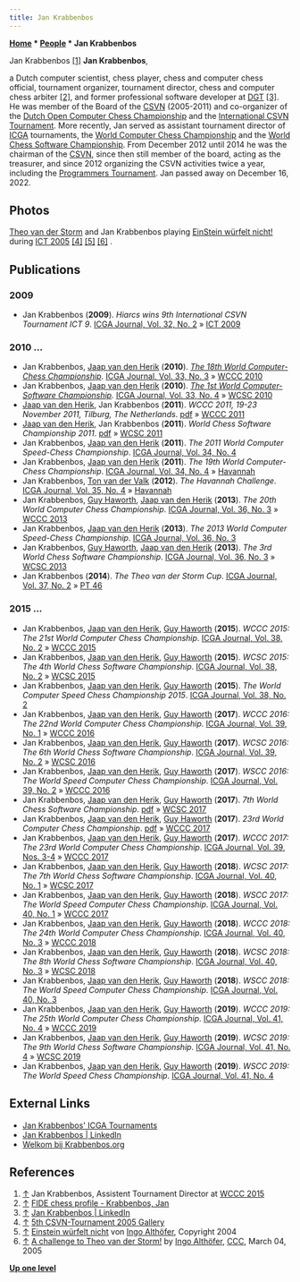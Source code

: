 ```yaml
---
title: Jan Krabbenbos
---
```

**[Home](Home "Home") \* [People](People "People") \* Jan Krabbenbos**



 [](WCCC_2015 "WCCC 2015") Jan Krabbenbos <a id="cite-note-1" href="#cite-ref-1">[1]</a> 
**Jan Krabbenbos**,  

a Dutch computer scientist, chess player, chess and computer chess official, tournament organizer, tournament director, chess and computer chess arbiter <a id="cite-note-2" href="#cite-ref-2">[2]</a>, and former professional software developer at [DGT](index.php?title=DGT&action=edit&redlink=1 "DGT (page does not exist)") <a id="cite-note-3" href="#cite-ref-3">[3]</a>. He was member of the Board of the [CSVN](CSVN "CSVN") (2005-2011) and co-organizer of the [Dutch Open Computer Chess Championship](Dutch_Open_Computer_Chess_Championship "Dutch Open Computer Chess Championship") and the [International CSVN Tournament](International_CSVN_Tournament "International CSVN Tournament"). More recently, Jan served as assistant tournament director of [ICGA](ICGA "ICGA") tournaments, the [World Computer Chess Championship](World_Computer_Chess_Championship "World Computer Chess Championship") and the [World Chess Software Championship](World_Chess_Software_Championship "World Chess Software Championship"). From December 2012 until 2014 he was the chairman of the [CSVN](CSVN "CSVN"), since then still member of the board, acting as the treasurer, and since 2012 organizing the CSVN activities twice a year, including the [Programmers Tournament](CSVN_Programmers_Tournament "CSVN Programmers Tournament"). 
Jan passed away on December 16, 2022.



## Photos


 [](http://old.csvn.nl/gallery22.html) 
[Theo van der Storm](Theo_van_der_Storm "Theo van der Storm") and Jan Krabbenbos playing [EinStein würfelt nicht!](EinStein_w%C3%BCrfelt_nicht! "EinStein würfelt nicht!") during [ICT 2005](ICT_2005 "ICT 2005") <a id="cite-note-4" href="#cite-ref-4">[4]</a> <a id="cite-note-5" href="#cite-ref-5">[5]</a> <a id="cite-note-6" href="#cite-ref-6">[6]</a> . 



## Publications


### 2009


* Jan Krabbenbos (**2009**). *Hiarcs wins 9th International CSVN Tournament ICT 9*. [ICGA Journal, Vol. 32, No. 2](ICGA_Journal#32_2 "ICGA Journal") » [ICT 2009](ICT_2009 "ICT 2009")


### 2010 ...


* Jan Krabbenbos, [Jaap van den Herik](Jaap_van_den_Herik "Jaap van den Herik") (**2010**). *[The 18th World Computer-Chess Championship](WCCC_2010 "WCCC 2010")*. [ICGA Journal, Vol. 33, No. 3](ICGA_Journal#33_3 "ICGA Journal") » [WCCC 2010](WCCC_2010 "WCCC 2010")
* Jan Krabbenbos, [Jaap van den Herik](Jaap_van_den_Herik "Jaap van den Herik") (**2010**). *[The 1st World Computer-Software Championship](WCSC_2010 "WCSC 2010").* [ICGA Journal, Vol. 33, No. 4](ICGA_Journal#34_4 "ICGA Journal") » [WCSC 2010](WCSC_2010 "WCSC 2010")
* [Jaap van den Herik](Jaap_van_den_Herik "Jaap van den Herik"), Jan Krabbenbos (**2011**). *WCCC 2011, 19-23 November 2011, Tilburg, The Netherlands*. [pdf](http://www.digitalgametechnology.com/ChessLab/Live/WCCC2011/WCCC2011.pdf) » [WCCC 2011](WCCC_2011 "WCCC 2011")
* [Jaap van den Herik](Jaap_van_den_Herik "Jaap van den Herik"), Jan Krabbenbos (**2011**). *World Chess Software Championship 2011*. [pdf](http://www.digitalgametechnology.com/ChessLab/Live/WCSC2011/WCSC2011.pdf) » [WCSC 2011](WCSC_2011 "WCSC 2011")
* Jan Krabbenbos, [Jaap van den Herik](Jaap_van_den_Herik "Jaap van den Herik") (**2011**). *The 2011 World Computer Speed-Chess Championship*. [ICGA Journal, Vol. 34, No. 4](ICGA_Journal#34_4 "ICGA Journal")
* Jan Krabbenbos, [Jaap van den Herik](Jaap_van_den_Herik "Jaap van den Herik") (**2011**). *The 19th World Computer-Chess Championship*. [ICGA Journal, Vol. 34, No. 4](ICGA_Journal#34_4 "ICGA Journal") » [Havannah](Havannah "Havannah")
* Jan Krabbenbos, [Ton van der Valk](index.php?title=Ton_van_der_Valk&action=edit&redlink=1 "Ton van der Valk (page does not exist)") (**2012**). *The Havannah Challenge*. [ICGA Journal, Vol. 35, No. 4](ICGA_Journal#35_4 "ICGA Journal") » [Havannah](Havannah "Havannah")
* Jan Krabbenbos, [Guy Haworth](Guy_Haworth "Guy Haworth"), [Jaap van den Herik](Jaap_van_den_Herik "Jaap van den Herik") (**2013**). *The 20th World Computer Chess Championship*. [ICGA Journal, Vol. 36, No. 3](ICGA_Journal#36_3 "ICGA Journal") » [WCCC 2013](WCCC_2013 "WCCC 2013")
* Jan Krabbenbos, [Jaap van den Herik](Jaap_van_den_Herik "Jaap van den Herik") (**2013**). *The 2013 World Computer Speed-Chess Championship*. [ICGA Journal, Vol. 36, No. 3](ICGA_Journal#36_3 "ICGA Journal")
* Jan Krabbenbos, [Guy Haworth](Guy_Haworth "Guy Haworth"), [Jaap van den Herik](Jaap_van_den_Herik "Jaap van den Herik") (**2013**). *The 3rd World Chess Software Championship*. [ICGA Journal, Vol. 36, No. 3](ICGA_Journal#36_3 "ICGA Journal") » [WCSC 2013](WCSC_2013 "WCSC 2013")
* Jan Krabbenbos (**2014**). *The Theo van der Storm Cup*. [ICGA Journal, Vol. 37, No. 2](ICGA_Journal#37_2 "ICGA Journal") » [PT 46](PT_46 "PT 46")


### 2015 ...


* Jan Krabbenbos, [Jaap van den Herik](Jaap_van_den_Herik "Jaap van den Herik"), [Guy Haworth](Guy_Haworth "Guy Haworth") (**2015**). *WCCC 2015: The 21st World Computer Chess Championship*. [ICGA Journal, Vol. 38, No. 2](ICGA_Journal#38_2 "ICGA Journal") » [WCCC 2015](WCCC_2015 "WCCC 2015")
* Jan Krabbenbos, [Jaap van den Herik](Jaap_van_den_Herik "Jaap van den Herik"), [Guy Haworth](Guy_Haworth "Guy Haworth") (**2015**). *WCSC 2015: The 4th World Chess Software Championship*. [ICGA Journal, Vol. 38, No. 2](ICGA_Journal#38_2 "ICGA Journal") » [WCSC 2015](WCSC_2015 "WCSC 2015")
* Jan Krabbenbos, [Jaap van den Herik](Jaap_van_den_Herik "Jaap van den Herik"), [Guy Haworth](Guy_Haworth "Guy Haworth") (**2015**). *The World Computer Speed Chess Championship 2015*. [ICGA Journal, Vol. 38, No. 2](ICGA_Journal#38_2 "ICGA Journal")
* Jan Krabbenbos, [Jaap van den Herik](Jaap_van_den_Herik "Jaap van den Herik"), [Guy Haworth](Guy_Haworth "Guy Haworth") (**2017**). *WCCC 2016: The 22nd World Computer Chess Championship*. [ICGA Journal, Vol. 39, No. 1](ICGA_Journal#39_1 "ICGA Journal") » [WCCC 2016](WCCC_2016 "WCCC 2016")
* Jan Krabbenbos, [Jaap van den Herik](Jaap_van_den_Herik "Jaap van den Herik"), [Guy Haworth](Guy_Haworth "Guy Haworth") (**2017**). *WCSC 2016: The 6th World Chess Software Championship*. [ICGA Journal, Vol. 39, No. 2](ICGA_Journal#39_2 "ICGA Journal") » [WCSC 2016](WCSC_2016 "WCSC 2016")
* Jan Krabbenbos, [Jaap van den Herik](Jaap_van_den_Herik "Jaap van den Herik"), [Guy Haworth](Guy_Haworth "Guy Haworth") (**2017**). *WSCC 2016: The World Speed Computer Chess Championship*. [ICGA Journal, Vol. 39, No. 2](ICGA_Journal#39_2 "ICGA Journal") » [WCCC 2016](WCCC_2016 "WCCC 2016")
* Jan Krabbenbos, [Jaap van den Herik](Jaap_van_den_Herik "Jaap van den Herik"), [Guy Haworth](Guy_Haworth "Guy Haworth") (**2017**). *7th World Chess Software Championship*. [pdf](https://icga.leidenuniv.nl/wp-content/uploads/2017/07/WCSC2017.pdf) » [WCSC 2017](WCSC_2017 "WCSC 2017")
* Jan Krabbenbos, [Jaap van den Herik](Jaap_van_den_Herik "Jaap van den Herik"), [Guy Haworth](Guy_Haworth "Guy Haworth") (**2017**). *23rd World Computer Chess Championship*. [pdf](https://icga.leidenuniv.nl/wp-content/uploads/2017/07/WCCC2017.pdf) » [WCCC 2017](WCCC_2017 "WCCC 2017")
* Jan Krabbenbos, [Jaap van den Herik](Jaap_van_den_Herik "Jaap van den Herik"), [Guy Haworth](Guy_Haworth "Guy Haworth") (**2017**). *WCCC 2017: The 23rd World Computer Chess Championship*. [ICGA Journal, Vol. 39, Nos. 3-4](ICGA_Journal#39_34 "ICGA Journal") » [WCCC 2017](WCCC_2017 "WCCC 2017")
* Jan Krabbenbos, [Jaap van den Herik](Jaap_van_den_Herik "Jaap van den Herik"), [Guy Haworth](Guy_Haworth "Guy Haworth") (**2018**). *WCSC 2017: The 7th World Chess Software Championship*. [ICGA Journal, Vol. 40, No. 1](ICGA_Journal#40_1 "ICGA Journal") » [WCSC 2017](WCSC_2017 "WCSC 2017")
* Jan Krabbenbos, [Jaap van den Herik](Jaap_van_den_Herik "Jaap van den Herik"), [Guy Haworth](Guy_Haworth "Guy Haworth") (**2018**). *WSCC 2017: The World Speed Computer Chess Championship*. [ICGA Journal, Vol. 40, No. 1](ICGA_Journal#40_1 "ICGA Journal") » [WCCC 2017](WCCC_2017 "WCCC 2017")
* Jan Krabbenbos, [Jaap van den Herik](Jaap_van_den_Herik "Jaap van den Herik"), [Guy Haworth](Guy_Haworth "Guy Haworth") (**2018**). *WCCC 2018: The 24th World Computer Chess Championship*. [ICGA Journal, Vol. 40, No. 3](ICGA_Journal#40_3 "ICGA Journal") » [WCCC 2018](WCCC_2018 "WCCC 2018")
* Jan Krabbenbos, [Jaap van den Herik](Jaap_van_den_Herik "Jaap van den Herik"), [Guy Haworth](Guy_Haworth "Guy Haworth") (**2018**). *WCSC 2018: The 8th World Chess Software Championship*. [ICGA Journal, Vol. 40, No. 3](ICGA_Journal#40_3 "ICGA Journal") » [WCSC 2018](WCSC_2018 "WCSC 2018")
* Jan Krabbenbos, [Jaap van den Herik](Jaap_van_den_Herik "Jaap van den Herik"), [Guy Haworth](Guy_Haworth "Guy Haworth") (**2018**). *WSCC 2018: The World Speed Computer Chess Championship*. [ICGA Journal, Vol. 40, No. 3](ICGA_Journal#40_3 "ICGA Journal")
* Jan Krabbenbos, [Jaap van den Herik](Jaap_van_den_Herik "Jaap van den Herik"), [Guy Haworth](Guy_Haworth "Guy Haworth") (**2019**). *WCCC 2019: The 25th World Computer Chess Championship*. [ICGA Journal, Vol. 41, No. 4](ICGA_Journal#41_4 "ICGA Journal") » [WCCC 2019](WCCC_2019 "WCCC 2019")
* Jan Krabbenbos, [Jaap van den Herik](Jaap_van_den_Herik "Jaap van den Herik"), [Guy Haworth](Guy_Haworth "Guy Haworth") (**2019**). *WCSC 2019: The 9th World Chess Software Championship*. [ICGA Journal, Vol. 41, No. 4](ICGA_Journal#41_4 "ICGA Journal") » [WCSC 2019](WCSC_2019 "WCSC 2019")
* Jan Krabbenbos, [Jaap van den Herik](Jaap_van_den_Herik "Jaap van den Herik"), [Guy Haworth](Guy_Haworth "Guy Haworth") (**2019**). *WSCC 2019: The World Speed Chess Championship*. [ICGA Journal, Vol. 41, No. 4](ICGA_Journal#41_4 "ICGA Journal")


## External Links


* [Jan Krabbenbos' ICGA Tournaments](https://www.game-ai-forum.org/icga-tournaments/person.php?id=763)
* [Jan Krabbenbos | LinkedIn](http://www.linkedin.com/in/jankrabbenbos)
* [Welkom bij Krabbenbos.org](http://www.krabbenbos.org/)


## References


1. <a id="cite-ref-1" href="#cite-note-1">↑</a> Jan Krabbenbos, Assistent Tournament Director at [WCCC 2015](WCCC_2015 "WCCC 2015")
2. <a id="cite-ref-2" href="#cite-note-2">↑</a> [FIDE chess profile - Krabbenbos, Jan](http://ratings.fide.com/card.phtml?event=1037536)
3. <a id="cite-ref-3" href="#cite-note-3">↑</a> [Jan Krabbenbos | LinkedIn](http://www.linkedin.com/in/jankrabbenbos)
4. <a id="cite-ref-4" href="#cite-note-4">↑</a> [5th CSVN-Tournament 2005 Gallery](http://old.csvn.nl/gallery22.html)
5. <a id="cite-ref-5" href="#cite-note-5">↑</a> [Einstein würfelt nicht](http://www.3-hirn-verlag.de/MasterGame/regel.html) von [Ingo Althöfer](Ingo_Alth%C3%B6fer "Ingo Althöfer"), Copyright 2004
6. <a id="cite-ref-6" href="#cite-note-6">↑</a> [A challenge to Theo van der Storm!](https://www.stmintz.com/ccc/index.php?id=415289) by [Ingo Althöfer](Ingo_Alth%C3%B6fer "Ingo Althöfer"), [CCC](CCC "CCC"), March 04, 2005

**[Up one level](People "People")**







 
